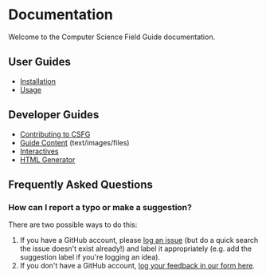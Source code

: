 # Documentation

Welcome to the Computer Science Field Guide documentation.

## User Guides

- [Installation](installation.md)
- [Usage](usage.md)

## Developer Guides
- [Contributing to CSFG](./.github/CONTRIBUTING.md)
- [Guide Content](guide-content.md) (text/images/files)
- [Interactives](interactives.md)
- [HTML Generator](generator.md)

## Frequently Asked Questions

### How can I report a typo or make a suggestion?

There are two possible ways to do this:

1. If you have a GitHub account, please [log an issue](https://github.com/uccser/cs-field-guide/issues) (but do a quick search the issue doesn't exist already!) and label it appropriately (e.g. add the suggestion label if you're logging an idea).
2. If you don't have a GitHub account, [log your feedback in our form here](https://docs.google.com/forms/d/1gCOwTMAd6idaeIRwvIELARfQsyL6lpI5P4EQa9bIW9w/viewform).
